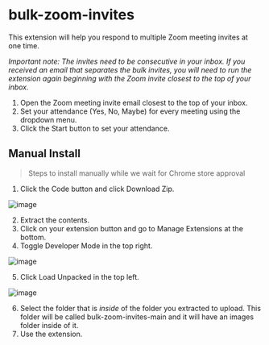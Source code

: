 # bulk-zoom-invites

This extension will help you respond to multiple Zoom meeting invites at one time.

_Important note: The invites need to be consecutive in your inbox. If you received an email that separates the bulk invites, you will need to run the extension again beginning with the Zoom invite closest to the top of your inbox._

1. Open the Zoom meeting invite email closest to the top of your inbox.
2. Set your attendance (Yes, No, Maybe) for every meeting using the dropdown menu.
3. Click the Start button to set your attendance.

## Manual Install
> Steps to install manually while we wait for Chrome store approval

1. Click the Code button and click Download Zip.

![image](https://github.com/cjhenry10/bulk-zoom-invites/assets/87096729/a84f7337-7aa3-4fd4-948c-7926b0cf5ec3)

2. Extract the contents.
3. Click on your extension button and go to Manage Extensions at the bottom.
4. Toggle Developer Mode in the top right.

![image](https://github.com/cjhenry10/bulk-zoom-invites/assets/87096729/af86ae3e-a1e8-4d6d-b153-9713e42bd623)

5. Click Load Unpacked in the top left.

![image](https://github.com/cjhenry10/bulk-zoom-invites/assets/87096729/e9cc0a08-c44a-4659-83c9-69c452f7d0ab)

6. Select the folder that is _inside_ of the folder you extracted to upload. This folder will be called bulk-zoom-invites-main and it will have an images folder inside of it.
7. Use the extension.
